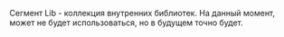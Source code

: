 Сегмент Lib - коллекция внутренних библиотек. На данный момент, может не будет использоваться, но в будущем точно будет.
